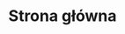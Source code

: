 ---
# GLOBAL 
layout: index
page_type: index
title: Strona główna
published: true
hide_links: false
links_visible: true

#SEO
seo_title:  Projektujemy i rozwijamy aplikacje internetowe
seo_description: |-
  Projektujemy i rozwijamy dedykowane aplikacje internetowe. Oferujemy usługi z zakresu Web Development i Product Design.

#HREFLANGS
display_hreflangs: false
hreflangs:
  -
    lang: x-default
    link: https://projets.io
  -
    lang: en
    link: https://projets.io

#MENU 
top_line:
  menu_title: Strona główna
  cta_title:

#SETTINGS
show_contact_in_footer: true

# INDEX layout
header:
  main_photo: /uploads/strona-glowna-OG-image.jpg

cta_buttons:
  - name: Wyceń projekt
    link: /kontakt.html
  - name: Wyceń projekt
    link: /kontakt.html
  - name: Wyceń projekt
    link: /kontakt.html

header_slider:
  -
    name: Sklep internetowy manwoman.co
    title: <strong>+600 000 produktów</strong> i&nbsp;setki największych marek w jednym miejscu
    content: Nowoczesny portal stworzony dla miłośników mody, który gromadzi tysiące produktów i setki marek. Łatwe wyszukiwanie, przejrzysty proces zakupowy i nowoczesny design czynią serwis przyjaznym użytkownikom.
    photo: /uploads/manwoman-header-slider.png
    link: /realizacje/sklep-internetowy-manwoman-co.html
    cta: Przeczytaj o sukcesie sklepu

services_section:
  title: Projektujemy i rozwijamy aplikacje internetowe
  cta: Dowiedz się wiecej
  link: /uslugi.html
  content: Chcesz założyć sklep internetowy? Potrzebujesz użytecznej aplikacji dopasowanej do potrzeb użytkowników? A może interesuje Cię identyfikacja wizualna, która wyróżni Twój biznes na tle konkurencji? Sprawdź, jak możemy Ci pomóc.
  icon: 
  services:
    -
      title: Web development
      icon: /uploads/icon-lg-web-development.svg
      content: Projektujemy nowoczesne dedykowane aplikacje oraz sklepy internetowe. Wprowadzamy rozwiązania zgodne z najnowszymi trendami - odpowiadające na różne potrzeby biznesowe.
      pages:
        - _services/aplikacje-internetowe.md
        - _services/sklepy-internetowe.md
    -
      title: Product design
      icon: /uploads/icon-lg-product-design.svg
      content: Tworzymy projekty, które zaskakują klientów swoją skutecznością, przyciągają ich uwagę i gwarantuję wyłącznie pozytywne doświadczenia oraz praktyczne korzyści. 
      pages:
        - _services/ux-ui.md
        - _services/branding.md

testimonials_section:
  title: Opinie klientów są dla nas najważniejsze
  cta: 
  link: 
  content:
  icon: /uploads/icon-sm-reviews.svg

case_studies_section:
  title: Historie sukcesów
  cta: 
  link: 
  content:
  icon: /uploads/icon-sm-grow.svg
---